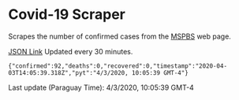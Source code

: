# Covid-19 Scraper

Scrapes the number of confirmed cases from the [MSPBS](https://www.mspbs.gov.py/covid-19.php) web page.

[JSON Link](https://jmayalag.github.io/covid19-scrape/cases.json)
Updated every 30 minutes.
```
{"confirmed":92,"deaths":0,"recovered":0,"timestamp":"2020-04-03T14:05:39.318Z","pyt":"4/3/2020, 10:05:39 GMT-4"}
```
Last update (Paraguay Time): 4/3/2020, 10:05:39 GMT-4
